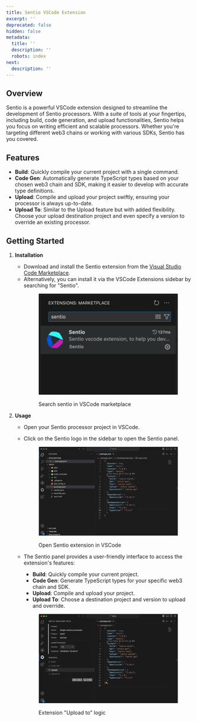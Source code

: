 ```yaml
---
title: Sentio VSCode Extension
excerpt: ''
deprecated: false
hidden: false
metadata:
  title: ''
  description: ''
  robots: index
next:
  description: ''
---
```

## Overview

Sentio is a powerful VSCode extension designed to streamline the development of Sentio processors. With a suite of tools at your fingertips, including build, code generation, and upload functionalities, Sentio helps you focus on writing efficient and scalable processors. Whether you're targeting different web3 chains or working with various SDKs, Sentio has you covered.

## Features

* **Build**: Quickly compile your current project with a single command.
* **Code Gen**: Automatically generate TypeScript types based on your chosen web3 chain and SDK, making it easier to develop with accurate type definitions.
* **Upload**: Compile and upload your project swiftly, ensuring your processor is always up-to-date.
* **Upload To**: Similar to the Upload feature but with added flexibility. Choose your upload destination project and even specify a version to override an existing processor.

## Getting Started

1. **Installation**
   * Download and install the Sentio extension from the [Visual Studio Code Marketplace](https://marketplace.visualstudio.com/items?itemName=sentio.sentio).
   * Alternatively, you can install it via the VSCode Extensions sidebar by searching for "Sentio".
     <figure>
       <img src="https://raw.githubusercontent.com/sentioxyz/docs/main/.gitbook/assets/vscode_search_extension.png" alt="">
       <figcaption>
         <p>Search sentio in VSCode marketplace</p>
       </figcaption>
     </figure>

2. **Usage**

   * Open your Sentio processor project in VSCode.

   * Click on the Sentio logo in the sidebar to open the Sentio panel.
     <figure>
       <img src="https://raw.githubusercontent.com/sentioxyz/docs/main/.gitbook/assets/vscode_open_extension.gif" alt="">
       <figcaption>
         <p>Open Sentio extension in VSCode</p>
       </figcaption>
     </figure>

   * The Sentio panel provides a user-friendly interface to access the extension's features:
     - **Build**: Quickly compile your current project.
     - **Code Gen**: Generate TypeScript types for your specific web3 chain and SDK.
     - **Upload**: Compile and upload your project.
     - **Upload To**: Choose a destination project and version to upload and override.
     <figure>
       <img src="https://raw.githubusercontent.com/sentioxyz/docs/main/.gitbook/assets/vscode_upload_to.gif" alt="">
       <figcaption>
         <p>Extension "Upload to" logic</p>
       </figcaption>
     </figure>